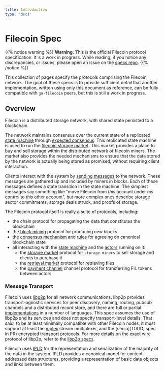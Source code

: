 ```yaml
---
title: Introduction
type: "docs"
---
```


# Filecoin Spec

{{% notice warning %}}
**Warning:** This is the official Filecoin protocol specification. It is a work in progress. While reading, if you notice any discrepancies, or issues, please open an issue on the [specs repo](https://github.com/filecoin-project/specs).
{{% /notice %}}

<!-- the below comment is replaced with the pdf link on site builds -->
<!-- REPLACE_ME_PDF_LINK -->

This collection of pages specify the protocols comprising the Filecoin network. The goal of these specs is to provide sufficient detail that another implementation, written using only this document as reference, can be fully compatible with `go-filecoin` peers, but this is still a work in progress.

## Overview

Filecoin is a distributed storage network, with shared state persisted to a blockchain.

The network maintains consensus over the current state of a replicated [state machine](state-machine.md) through [expected consensus](expected-consensus.md). This replicated state machine is used to run the [filecoin storage market](storage-market.md). This market provides a place to buy and sell storage within the distributed network of filecoin miners. The market also provides the needed mechanisms to ensure that the data stored by the network is actually being stored as promised, without requiring client interaction.

Clients interact with the system by [sending messages](data-propagation.md#message-propagation) to the network. These messages are gathered up and included by miners in blocks. Each of these messages defines a state transition in the state machine. The simplest messages say something like "move Filecoin from *this* account under my control to *this* other account", but more complex ones describe storage sector commitments, storage deals struck, and proofs of storage.

The Filecoin protocol itself is really a suite of protocols, including:

- the chain protocol for propagating the data that constitutes the blockchain
- the [block mining](mining.md) protocol for producing new blocks
- the [consensus mechanism](expected-consensus.md) and [rules](validation.md) for agreeing on canonical blockchain state
- all interacting with the [state machine](state-machine.md) and the [actors](actors.md) running on it:
  - the [storage market](storage-market.md) protocol for `storage miners` to sell storage and clients to purchase it
  - the [retrieval market](retrieval-market.md) protocol for retrieving files
  - the [payment channel](payments.md) channel protocol for transferring FIL tokens between actors

### Message Transport

Filecoin uses [libp2p](https://libp2p.io) for all network communications. libp2p provides transport-agnostic services for peer discovery, naming, routing, pubsub channels and a distributed record store, and there are full or partial [implementations](https://libp2p.io/implementations/) in a number of languages. This spec assumes the use of libp2p and its services and does not specify transport-level details. That said, to be at least minimally compatible with other Filecoin nodes, it must support at least the [mplex](https://github.com/libp2p/specs/tree/master/mplex) stream multiplexer, and the [secio](TODO, spec in PR) encrypted transport protocols. For more details on the exact wire protocol of libp2p, refer to the [libp2p specs](https://github.com/libp2p/specs).

Filecoin uses [IPLD](https://ipld.io) for the representation and serialization of the majority of the data in the system. IPLD provides a canonical model for content-addressed data structures, providing a representation of basic data objects and links between them.
